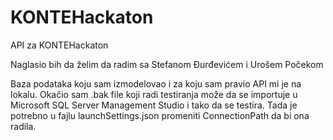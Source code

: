 # KONTEHackaton
API za KONTEHackaton

Naglasio bih da želim da radim sa Stefanom Đurđevićem i Urošem Počekom


Baza podataka koju sam izmodelovao i za koju sam pravio API mi je na lokalu. Okačio sam .bak file koji radi testiranja može da se importuje u Microsoft SQL Server Management Studio i tako da se testira. Tada je potrebno u fajlu launchSettings.json promeniti ConnectionPath da bi ona radila.
